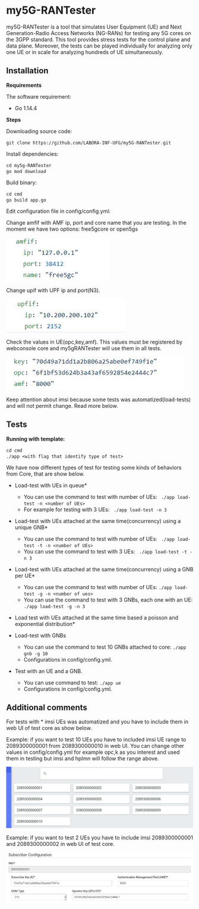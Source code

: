 # my5G-RANTester

my5G-RANTester is a tool that simulates User Equipment (UE) and Next Generation-Radio Access Networks (NG-RANs) for testing any 5G cores on the 3GPP standard. This tool provides stress tests for the control plane and data plane. Moreover, the tests can be played individually for analyzing only one UE or in scale for analyzing hundreds of UE simultaneously.

## Installation

**Requirements**

The software requirement:
* Go 1.14.4

**Steps**

Downloading source code:
```
git clone https://github.com/LABORA-INF-UFG/my5G-RANTester.git
```

Install dependencies:
```
cd my5g-RANTester
go mod download 
```
  
Build binary:
```
cd cmd 
go build app.go
```
  
Edit configuration file in config/config.yml:

Change amfif with AMF ip, port and core name that you are testing. In the moment we have two options: free5gcore or open5gs
<p align="">
    <img src="images/amfif.png"/> 
</p>
Change upif with UPF ip and port(N3).
<p align="">
    <img src="images/upfif.png"/>
</p>
Check the values in UE(opc,key,amf). This values must be registered by webconsole core and my5gRANTester will use them in all tests.
<p align="">
    <img src="images/ue_config.png"/>
</p>
Keep attention about imsi because some tests was automatized(load-tests) and will not permit change. Read more below.
  

## Tests

**Running with template:**
```
cd cmd
./app <with flag that identify type of test>
```

We have now different types of test for testing some kinds of behaviors from Core, that are show below.

- Load-test with UEs in queue*
    - You can use the command to test with number of UEs:
            ``` 
              ./app load-test -n <number of UEs>  
            ```
    - For example for testing with 3 UEs:
            ``` 
              ./app load-test -n 3  
            ```
   
- Load-test with UEs attached at the same time(concurrency) using a unique GNB* 
    - You can use the command to test with number of UEs: 
                ``` 
                 ./app load-test -t -n <number of UEs>  
                ```
    - You can use the command to test with 3 UEs:
              ``` 
                ./app load-test -t -n 3  
              ```
    
- Load-test with UEs attached at the same time(concurrency) using a GNB per UE* 
    - You can use the command to test with number of UEs: 
             ``` ./app load-test -g -n <number of ues> ```
    - You can use the command to test with 3 GNBs, each one with an UE:
             ``` ./app load-test -g -n 3 ```

- Load test with UEs attached at the same time based a poisson and exponential distribution*
              
- Load-test with GNBs 
    - You can use the command to test 10 GNBs attached to core: 
              ``` ./app gnb -g 10  ```            
    - Configurations in config/config.yml.
    
- Test with an UE and a GNB. 
     - You can use command to test: 
              ``` ./app ue ```
     - Configurations in config/config.yml.

## Additional comments
   
For tests with * imsi UEs was automatized and you have to include them in web UI of test core as show below. 

Example: if you want to test 10 UEs you have to included imsi UE range to 2089300000001 from 2089300000010 in web UI. You can change other values in config/config.yml for example opc,k as you interest and used them in testing but imsi and hplmn will follow the range above.
  <p align="">
     <img src="images/ues10.png"/> 
  </p>
Example: if you want to test 2 UEs you have to include imsi 2089300000001 and 2089300000002 in web UI of test core.
 <p align="">
     <img src="images/ue_configuration.png"/>
 </p>


